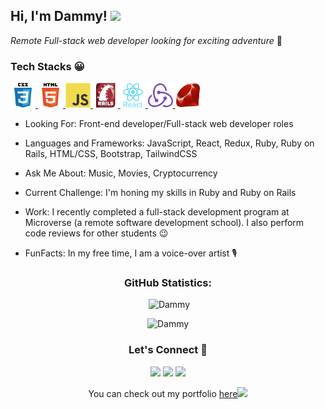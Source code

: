 <h2> Hi, I'm Dammy! <img src="https://media.giphy.com/media/26Fxy3Iz1ari8oytO/giphy.gif" width="70"></h2>

<p><em>Remote Full-stack web developer looking for exciting adventure</em> 🎉 </p>

### Tech Stacks 😀


<p align="left"> <a href="https://www.w3schools.com/css/" target="_blank"> <img src="https://raw.githubusercontent.com/devicons/devicon/master/icons/css3/css3-original-wordmark.svg" alt="css3" width="40" height="40"/> </a> <a href="https://www.w3.org/html/" target="_blank"> <img src="https://raw.githubusercontent.com/devicons/devicon/master/icons/html5/html5-original-wordmark.svg" alt="html5" width="40" height="40"/> </a> <a href="https://developer.mozilla.org/en-US/docs/Web/JavaScript" target="_blank"> <img src="https://raw.githubusercontent.com/devicons/devicon/master/icons/javascript/javascript-original.svg" alt="javascript" width="40" height="40"/> </a> <a href="https://rubyonrails.org" target="_blank"> <img src="https://raw.githubusercontent.com/devicons/devicon/master/icons/rails/rails-original-wordmark.svg" alt="rails" width="40" height="40"/> </a> <a href="https://reactjs.org/" target="_blank"> <img src="https://raw.githubusercontent.com/devicons/devicon/master/icons/react/react-original-wordmark.svg" alt="react" width="40" height="40"/> </a> <a href="https://redux.js.org" target="_blank"> <img src="https://raw.githubusercontent.com/devicons/devicon/master/icons/redux/redux-original.svg" alt="redux" width="40" height="40"/> </a> <a href="https://www.ruby-lang.org/en/" target="_blank"> <img src="https://raw.githubusercontent.com/devicons/devicon/master/icons/ruby/ruby-original.svg" alt="ruby" width="40" height="40"/> </a> </p>


- Looking For: Front-end developer/Full-stack web developer roles

- Languages and Frameworks: JavaScript, React, Redux, Ruby, Ruby on Rails, HTML/CSS, Bootstrap, TailwindCSS

- Ask Me About: Music, Movies, Cryptocurrency

- Current Challenge: I'm honing my skills in Ruby and Ruby on Rails

- Work: I recently completed a full-stack development program at Microverse (a remote software development school). I also perform code reviews for other students 😉

- FunFacts: In my free time, I am a voice-over artist 🎙️

<h3 align="center">GitHub Statistics:</h3>

<p align="center">&nbsp;<img src="https://github-readme-stats.vercel.app/api?username=DammyShittu&show_icons=true&theme=vue&locale=en" alt="Dammy" /></p>

<p align="center"><img src="https://github-readme-streak-stats.herokuapp.com/?user=DammyShittu&theme=vue-dark" alt="Dammy" /></p>

<h3 align="center">Let's Connect 🤝</h3>
<div align="center">
<a target="_blank"
href="https://www.linkedin.com/in/adedamola-shittu-3ab465172/"><img
src="https://img.shields.io/badge/-LinkedIn-0077b5?style=for-the-badge&logo=LinkedIn&logoColor=white"></img></a> <a target="_blank"
href="mailto:shittuadedamola@rocketmail.com"><img
src="https://img.shields.io/badge/-Email-D14836?style=for-the-badge&logo=Email&logoColor=white"></img></a> <a target="_blank"
href="https://twitter.com/aded_shittu"><img
src="https://img.shields.io/badge/-Twitter-1DA1F2?style=for-the-badge&logo=Twitter&logoColor=white"></img></a>

<p>You can check out my portfolio <a href="https://dammy-portfolio.netlify.app/">here</a><img src="https://media.giphy.com/media/cKPse5DZaptID3YAMK/giphy.gif" width="60"></p>
<div/>



